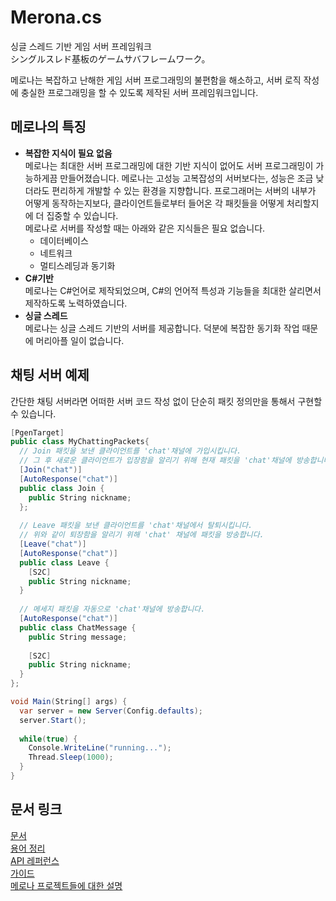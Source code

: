Merona.cs
====
싱글 스레드 기반 게임 서버 프레임워크<br>
シングルスレド基板のゲームサバフレームワーク。

메로나는 복잡하고 난해한 게임 서버 프로그래밍의 불편함을 해소하고, 서버 로직 작성에 충실한 프로그래밍을 할 수 있도록 제작된 서버 프레임워크입니다.<br>

메로나의 특징
----
* __복잡한 지식이 필요 없음__<br>
  메로나는 최대한 서버 프로그래밍에 대한 기반 지식이 없어도 서버 프로그래밍이 가능하게끔 만들어졌습니다. 메로나는 고성능 고복잡성의 서버보다는, 성능은 조금 낮더라도 편리하게 개발할 수 있는 환경을 지향합니다. 프로그래머는 서버의 내부가 어떻게 동작하는지보다, 클라이언트들로부터 들어온 각 패킷들을 어떻게 처리할지에 더 집중할 수 있습니다.<br>
  메로나로 서버를 작성할 때는 아래와 같은 지식들은 필요 없습니다.
  * 데이터베이스
  * 네트워크
  * 멀티스레딩과 동기화
* __C#기반__<br>
  메로나는 C#언어로 제작되었으며, C#의 언어적 특성과 기능들을 최대한 살리면서 제작하도록 노력하였습니다. 
* __싱글 스레드__<br>
  메로나는 싱글 스레드 기반의 서버를 제공합니다. 덕분에 복잡한 동기화 작업 때문에 머리아플 일이 없습니다.


채팅 서버 예제
----
간단한 채팅 서버라면 어떠한 서버 코드 작성 없이 단순히 패킷 정의만을 통해서 구현할 수 있습니다.
```c#
[PgenTarget]
public class MyChattingPackets{
  // Join 패킷을 보낸 클라이언트를 'chat'채널에 가입시킵니다.
  // 그 후 새로운 클라이언트가 입장함을 알리기 위해 현재 패킷을 'chat'채널에 방송합니다.
  [Join("chat")]
  [AutoResponse("chat")]
  public class Join {
    public String nickname;
  };
  
  // Leave 패킷을 보낸 클라이언트를 'chat'채널에서 탈퇴시킵니다.
  // 위와 같이 퇴장함을 알리기 위해 'chat' 채널에 패킷을 방송합니다.
  [Leave("chat")]
  [AutoResponse("chat")]
  public class Leave {
    [S2C]
    public String nickname;
  }
  
  // 메세지 패킷을 자동으로 'chat'채널에 방송합니다.
  [AutoResponse("chat")]
  public class ChatMessage {
    public String message;
    
    [S2C]
    public String nickname;
  }
};
```
```c#
void Main(String[] args) {
  var server = new Server(Config.defaults);
  server.Start();
  
  while(true) {
    Console.WriteLine("running...");
    Thread.Sleep(1000);
  }
}
```

문서 링크
----
[문서](doc)<br>
[용어 정리](doc/jinwoo)<br>
[API 레퍼런스](doc/api)<br>
[가이드](doc/guide)<br>
[메로나 프로젝트들에 대한 설명](doc/projects)<br>
